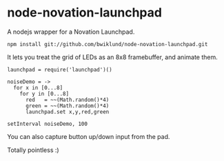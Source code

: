 node-novation-launchpad
===

A nodejs wrapper for a Novation Launchpad.

```
npm install git://github.com/bwiklund/node-novation-launchpad.git
```

It lets you treat the grid of LEDs as an 8x8 framebuffer, and animate them.

```
launchpad = require('launchpad')()

noiseDemo = ->
  for x in [0...8]
    for y in [0...8]
      red   = ~~(Math.random()*4)
      green = ~~(Math.random()*4)
      launchpad.set x,y,red,green

setInterval noiseDemo, 100
```

You can also capture button up/down input from the pad.

Totally pointless :)

